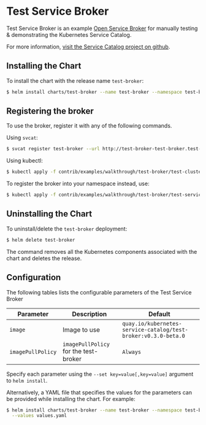 # Test Service Broker

Test Service Broker is an example
[Open Service Broker](https://www.openservicebrokerapi.org/)
for manually testing & demonstrating the Kubernetes
Service Catalog.

For more information,
[visit the Service Catalog project on github](https://github.com/kubernetes-sigs/service-catalog).

## Installing the Chart

To install the chart with the release name `test-broker`:

```bash
$ helm install charts/test-broker --name test-broker --namespace test-broker
```

## Registering the broker

To use the broker, register it with any of the following commands.

Using `svcat`: 

```bash
$ svcat register test-broker --url http://test-broker-test-broker.test-broker.svc.cluster.local
```

Using kubectl:
```bash
$ kubectl apply -f contrib/examples/walkthrough/test-broker/test-clusterservicebroker.yaml
```

To register the broker into your namespace instead, use:
```bash
$ kubectl apply -f contrib/examples/walkthrough/test-broker/test-servicebroker.yaml
```

## Uninstalling the Chart

To uninstall/delete the `test-broker` deployment:

```bash
$ helm delete test-broker
```

The command removes all the Kubernetes components associated with the chart and
deletes the release.

## Configuration

The following tables lists the configurable parameters of the Test
Service Broker

| Parameter | Description | Default |
|-----------|-------------|---------|
| `image` | Image to use | `quay.io/kubernetes-service-catalog/test-broker:v0.3.0-beta.0` |
| `imagePullPolicy` | `imagePullPolicy` for the test-broker | `Always` |

Specify each parameter using the `--set key=value[,key=value]` argument to
`helm install`.

Alternatively, a YAML file that specifies the values for the parameters can be
provided while installing the chart. For example:

```bash
$ helm install charts/test-broker --name test-broker --namespace test-broker \
  --values values.yaml
```
